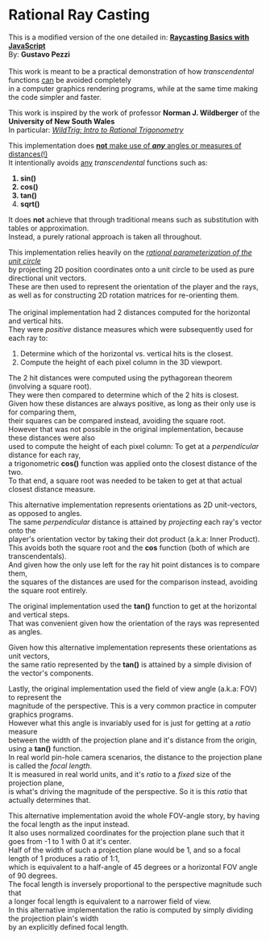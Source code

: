# Rational Ray Casting

This is a modified version of the one detailed in: 
<b>[Raycasting Basics with JavaScript](https://courses.pikuma.com/courses/raycasting)</b><br>
By: <b>Gustavo Pezzi</b><br>
<br>
This work is meant to be a practical demonstration of how <i>transcendental</i> functions <u>can</u> be avoided completely<br>
 in a computer graphics rendering programs, while at the same time making the code simpler and faster.

This work is inspired by the work of professor <b>Norman J. Wildberger</b> of the <b>University of New South Wales</b><br>
In particular: <i>[WildTrig: Intro to Rational Trigonometry](https://www.youtube.com/watch?v=GGj399xIssQ&list=PL3C58498718451C47)</i><br>

This implementation does <u><b>not</b> make use of <i><b>any</b></i> angles or measures of distances(!)</u><br>
It intentionally avoids <u>any</u> <i>transcendental</i> functions such as:<b>
1. sin()
2. cos()
3. tan()
4. sqrt()</b>

It does <b>not</b> achieve that through traditional means such as substitution with tables or approximation.<br>
Instead, a purely rational approach is taken all throughout. <br>

This implementation relies heavily on the <i>[rational parameterization of the unit circle](https://mathnow.wordpress.com/2009/11/06/a-rational-parameterization-of-the-unit-circle)</i><br>
by projecting 2D position coordinates onto a unit circle to be used as pure directional unit vectors.<br>
These are then used to represent the orientation of the player and the rays,<br>
as well as for constructing 2D rotation matrices for re-orienting them.<br>
<br>
The original implementation had 2 distances computed for the horizontal and vertical hits.<br>
They were <i>positive</i> distance measures which were subsequently used for each ray to:
1. Determine which of the horizontal vs. vertical hits is the closest.
2. Compute the height of each pixel column in the 3D viewport.

The 2 hit distances were computed using the pythagorean theorem (involving a square root).<br>
They were then compared to determine which of the 2 hits is closest.<br>
Given how these distances are always positive, as long as their only use is for comparing them,<br>
their squares can be compared instead, avoiding the square root.<br>
However that was not possible in the original implementation, because these distances were also<br>
used to compute the height of each pixel column: To get at a <i>perpendicular</i> distance for each ray,<br>
a trigonometric <b>cos()</b> function was applied onto the closest distance of the two.<br>
To that end, a square root was needed to be taken to get at that actual closest distance measure.

This alternative implementation represents orientations as 2D unit-vectors, as opposed to angles.<br>
The same <i>perpendicular</i> distance is attained by <i>projecting</i> each ray's vector onto the<br>
player's orientation vector by taking their dot product (a.k.a: Inner Product). <br>
This avoids both the square root and the <b>cos</b> function (both of which are transcendentals).<br>
And given how the only use left for the ray hit point distances is to compare them, <br>
the squares of the distances are used for the comparison instead, avoiding the square root entirely.<br>

The original implementation used the <b>tan()</b> function to get at the horizontal and vertical steps.<br>
That was convenient given how the orientation of the rays was represented as angles.<br>

Given how this alternative implementation represents these orientations as unit vectors,<br>
the same ratio represented by the <b>tan()</b> is attained by a simple division of the vector's components.

Lastly, the original implementation used the field of view angle (a.k.a: FOV) to represent the<br>
magnitude of the perspective. This is a very common practice in computer graphics programs.<br>
However what this angle is invariably used for is just for getting at a <i>ratio</i> measure<br>
between the width of the projection plane and it's distance from the origin, using a <b>tan()</b> function.<br>
In real world pin-hole camera scenarios, the distance to the projection plane is called the <i>focal length</i>.<br>
It is measured in real world units, and it's <i>ratio</i> to a <i>fixed</i> size of the projection plane,<br>
is what's driving the magnitude of the perspective. So it is this <i>ratio</i> that actually determines that. 

This alternative implementation avoid the whole FOV-angle story, by having the focal length as the input instead.<br>
It also uses normalized coordinates for the projection plane such that it goes from -1 to 1 with 0 at it's center.<br>
Half of the width of such a projection plane would be 1, and so a focal length of 1 produces a ratio of 1:1, <br>
which is equivalent to a half-angle of 45 degrees or a horizontal FOV angle of 90 degrees.<br>
The focal length is inversely proportional to the perspective magnitude such that <br>
a longer focal length is equivalent to a narrower field of view.<br>
In this alternative implementation the ratio is computed by simply dividing the projection plain's width<br>
by an explicitly defined focal length.
